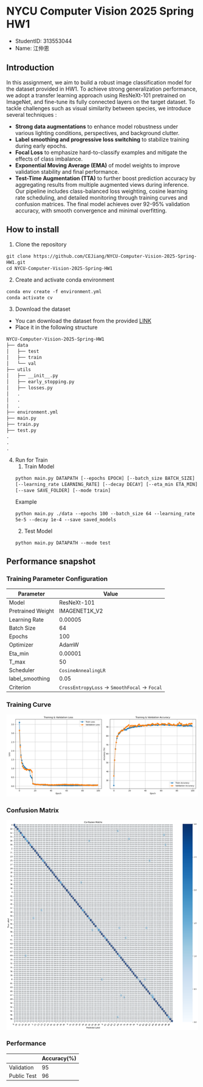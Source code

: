 # NYCU Computer Vision 2025 Spring HW1
- StudentID: 313553044
- Name: 江仲恩

## Introduction
In this assignment, we aim to build a robust image classification model for the dataset provided in HW1. To achieve strong generalization performance, we adopt a transfer learning approach using ResNeXt-101 pretrained on ImageNet, and fine-tune its fully connected layers on the target dataset.
To tackle challenges such as visual similarity between species, we introduce several techniques :
- **Strong data augmentations** to enhance model robustness under various lighting conditions, perspectives, and background clutter.
- **Label smoothing and progressive loss switching** to stabilize training during early epochs.
- **Focal Loss** to emphasize hard-to-classify examples and mitigate the effects of class imbalance.
- **Exponential Moving Average (EMA)** of model weights to improve validation stability and final performance.
- **Test-Time Augmentation (TTA)** to further boost prediction accuracy by aggregating results from multiple augmented views during inference.
Our pipeline includes class-balanced loss weighting, cosine learning rate scheduling, and detailed monitoring through training curves and confusion matrices. The final model achieves over 92–95% validation accuracy, with smooth convergence and minimal overfitting.

## How to install

1. Clone the repository
```
git clone https://github.com/CEJiang/NYCU-Computer-Vision-2025-Spring-HW1.git
cd NYCU-Computer-Vision-2025-Spring-HW1
```

2. Create and activate conda environment
```
conda env create -f environment.yml
conda activate cv
```

3. Download the dataset 
- You can download the dataset from the provided [LINK](https://drive.google.com/file/d/1fx4Z6xl5b6r4UFkBrn5l0oPEIagZxQ5u/view)
- Place it in the following structure
```
NYCU-Computer-Vision-2025-Spring-HW1
├── data
│   ├── test
│   ├── train
│   └── val
├── utils
│   ├── __init__.py
│   ├── early_stopping.py
│   ├── losses.py
│   .
│   .
│   .
├── environment.yml
├── main.py
├── train.py
├── test.py
.
.
.
```

4. Run for Train
    1. Train Model 
    ```
    python main.py DATAPATH [--epochs EPOCH] [--batch_size BATCH_SIZE] [--learning_rate LEARNING_RATE] [--decay DECAY] [--eta_min ETA_MIN] [--save SAVE_FOLDER] [--mode train]
    ```
    Example
    ```
    python main.py ./data --epochs 100 --batch_size 64 --learning_rate 5e-5 --decay 1e-4 --save saved_models
    ```
    2. Test Model
    ```
    python main.py DATAPATH --mode test
    ```

## Performance snapshot
### Training Parameter Configuration

| Parameter        | Value                                               |
|------------------|-----------------------------------------------------|
| Model            | ResNeXt-101                                         |
| Pretrained Weight| IMAGENET1K_V2                                       |
| Learning Rate    | 0.00005                                             |
| Batch Size       | 64                                                  |
| Epochs           | 100                                                 |
| Optimizer        | AdamW                                               |
| Eta_min          | 0.00001                                             |
| T_max            | 50                                                  |
| Scheduler        | `CosineAnnealingLR`                                 |
| label_smoothing  | 0.05                                                |
| Criterion        | `CrossEntropyLoss` -> `SmoothFocal` -> `Focal`      |

### Training Curve
![Image](https://github.com/CEJiang/NYCU-Computer-Vision-2025-Spring-HW1/blob/main/Image/train_curve.png)
### Confusion Matrix
![Image](https://github.com/CEJiang/NYCU-Computer-Vision-2025-Spring-HW1/blob/main/Image/confusion_matrix.png)
### Performance
|                  | Accuracy(%)                                         |
|------------------|-----------------------------------------------------|
| Validation       | 95                                                  |
| Public Test      | 96                                                  |